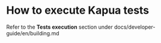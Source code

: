 # How to execute Kapua tests

Refer to the **Tests execution** section under docs/developer-guide/en/building.md

